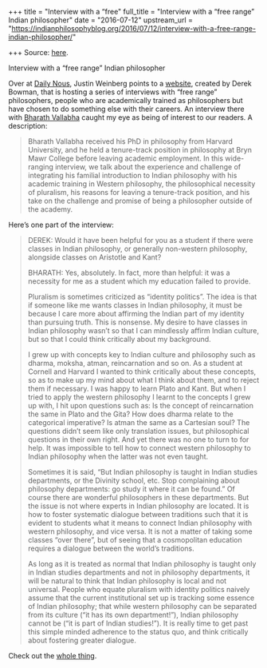 +++
title = "Interview with a “free"
full_title = "Interview with a “free range” Indian philosopher"
date = "2016-07-12"
upstream_url = "https://indianphilosophyblog.org/2016/07/12/interview-with-a-free-range-indian-philosopher/"

+++
Source: [here](https://indianphilosophyblog.org/2016/07/12/interview-with-a-free-range-indian-philosopher/).

Interview with a “free range” Indian philosopher

Over at [Daily
Nous](http://dailynous.com/2016/07/11/free-range-philosophers-new-site/),
Justin Weinberg points to a
[website](https://freerangephilosophers.com), created by Derek Bowman,
that is hosting a series of interviews with “free range” philosophers,
people who are academically trained as philosophers but have chosen to
do something else with their careers. An interview there with [Bharath
Vallabha](http://theroughground.blogspot) caught my eye as being of
interest to our readers. A description:

> Bharath Vallabha received his PhD in philosophy from Harvard
> University, and he held a tenure-track position in philosophy at Bryn
> Mawr College before leaving academic employment. In this wide-ranging
> interview, we talk about the experience and challenge of integrating
> his familial introduction to Indian philosophy with his academic
> training in Western philosophy, the philosophical necessity of
> pluralism, his reasons for leaving a tenure-track position, and his
> take on the challenge and promise of being a philosopher outside of
> the academy.

Here’s one part of the interview:

> DEREK: Would it have been helpful for you as a student if there were
> classes in Indian philosophy, or generally non-western philosophy,
> alongside classes on Aristotle and Kant?
>
> 
>
> BHARATH: Yes, absolutely. In fact, more than helpful: it was a
> necessity for me as a student which my education failed to provide.
>
> 
>
> Pluralism is sometimes criticized as “identity politics”. The idea is
> that if someone like me wants classes in Indian philosophy, it must be
> because I care more about affirming the Indian part of my identity
> than pursuing truth. This is nonsense. My desire to have classes in
> Indian philosophy wasn’t so that I can mindlessly affirm Indian
> culture, but so that I could think critically about my background.
>
> 
>
> I grew up with concepts key to Indian culture and philosophy such as
> dharma, moksha, atman, reincarnation and so on. As a student at
> Cornell and Harvard I wanted to think critically about these concepts,
> so as to make up my mind about what I think about them, and to reject
> them if necessary. I was happy to learn Plato and Kant. But when I
> tried to apply the western philosophy I learnt to the concepts I grew
> up with, I hit upon questions such as: Is the concept of reincarnation
> the same in Plato and the Gita? How does dharma relate to the
> categorical imperative? Is atman the same as a Cartesian soul? The
> questions didn’t seem like only translation issues, but philosophical
> questions in their own right. And yet there was no one to turn to for
> help. It was impossible to tell how to connect western philosophy to
> Indian philosophy when the latter was not even taught.
>
> 
>
> Sometimes it is said, “But Indian philosophy is taught in Indian
> studies departments, or the Divinity school, etc. Stop complaining
> about philosophy departments: go study it where it can be found.” Of
> course there are wonderful philosophers in these departments. But the
> issue is not where experts in Indian philosophy are located. It is how
> to foster systematic dialogue between traditions such that it is
> evident to students what it means to connect Indian philosophy with
> western philosophy, and vice versa. It is not a matter of taking some
> classes “over there”, but of seeing that a cosmopolitan education
> requires a dialogue between the world’s traditions.
>
> 
>
> As long as it is treated as normal that Indian philosophy is taught
> only in Indian studies departments and not in philosophy departments,
> it will be natural to think that Indian philosophy is local and not
> universal. People who equate pluralism with identity politics naively
> assume that the current institutional set up is tracking some essence
> of Indian philosophy; that while western philosophy can be separated
> from its culture (“it has its own department!”), Indian philosophy
> cannot be (“it is part of Indian studies!”). It is really time to get
> past this simple minded adherence to the status quo, and think
> critically about fostering greater dialogue.

Check out the [whole
thing](https://freerangephilosophers.com/2016/06/30/philosopher-bharath-vallabha).

